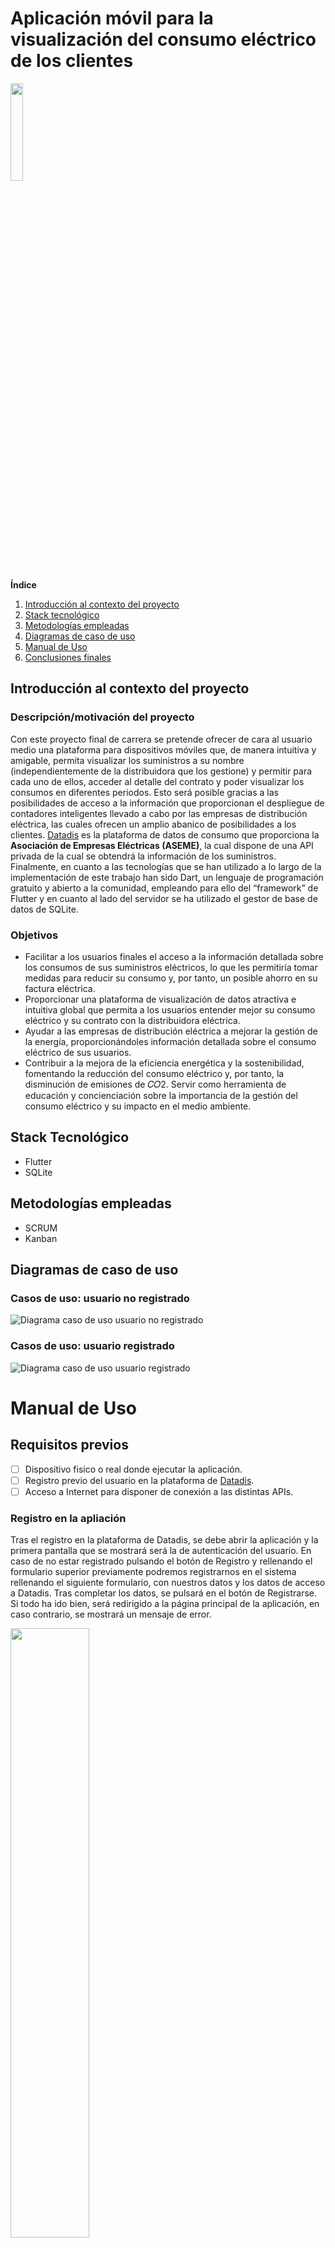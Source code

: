 # Aplicación móvil para la visualización del consumo eléctrico de los clientes
 <img src="assets/logo.png?raw=true"  width="20%" height="20%"> 

**Índice**   
1. [Introducción al contexto del proyecto](#id1)
2. [Stack tecnológico](#id2)
3. [Metodologías empleadas](#id3)
4. [Diagramas de caso de uso](#id4)
5. [Manual de Uso](#id5)
6. [Conclusiones finales](#id6)

## Introducción al contexto del proyecto <a name="id1"></a>
### Descripción/motivación del proyecto
Con este proyecto final de carrera se pretende ofrecer de cara al usuario medio una plataforma para dispositivos móviles que, de manera intuitiva y amigable, permita visualizar los suministros a su nombre (independientemente de la distribuidora que los gestione) y permitir para cada uno de ellos, acceder al detalle del contrato y poder visualizar los consumos en diferentes periodos.
Esto será posible gracias a las posibilidades de acceso a la información que proporcionan el despliegue de contadores inteligentes llevado a cabo por las empresas de distribución eléctrica, las cuales ofrecen un amplio abanico de posibilidades a los clientes. [Datadis](https://www.datadis.es) es la plataforma de datos de consumo que proporciona la **Asociación de Empresas Eléctricas (ASEME)**, la cual dispone de una API privada de la cual se obtendrá la información de los suministros.
Finalmente, en cuanto a las tecnologías que se han utilizado a lo largo de la implementación de este trabajo han sido Dart, un lenguaje de programación gratuito y abierto a la comunidad, empleando para ello del “framework” de Flutter y en cuanto al lado del servidor se ha utilizado el gestor de base de datos de SQLite.

### Objetivos
- Facilitar a los usuarios finales el acceso a la información detallada sobre los consumos de sus suministros eléctricos, lo que les permitiría tomar medidas para reducir su consumo y, por tanto, un posible ahorro en su factura eléctrica.
- Proporcionar una plataforma de visualización de datos atractiva e intuitiva global que permita a los usuarios entender mejor su consumo eléctrico y su contrato con la distribuidora eléctrica.
- Ayudar a las empresas de distribución eléctrica a mejorar la gestión de la energía, proporcionándoles información detallada sobre el consumo eléctrico de sus usuarios.
- Contribuir a la mejora de la eficiencia energética y la sostenibilidad, fomentando la reducción del consumo eléctrico y, por tanto, la disminución de emisiones de 𝐶𝑂2.
Servir como herramienta de educación y concienciación sobre la importancia de la gestión del consumo eléctrico y su impacto en el medio ambiente.

## Stack Tecnológico <a name="id2"></a>
- Flutter
- SQLite

## Metodologías empleadas <a name="id3"></a>
- SCRUM
- Kanban

## Diagramas de caso de uso <a name="id4"></a>
### Casos de uso: usuario no registrado
![Diagrama caso de uso usuario no registrado](assets/diagrams/Usario_no_registrado_diagrama.svg)
### Casos de uso: usuario registrado
![Diagrama caso de uso usuario registrado](assets/diagrams/Usuario_registrado_diagrama.svg)

# Manual de Uso <a name="id5"></a>
## Requisitos previos
- [ ] Dispositivo fisico o real donde ejecutar la aplicación.
- [ ] Registro previo del usuario en la plataforma de [Datadis](https://www.datadis.es).
- [ ] Acceso a Internet para disponer de conexión a las distintas APIs.

### Registro en la apliación
Tras el registro en la plataforma de Datadis, se debe abrir la aplicación y la primera pantalla que se mostrará será la de autenticación del usuario. En caso de no estar registrado pulsando el botón de Registro y rellenando el formulario superior previamente podremos registrarnos en el sistema rellenando el siguiente formulario, con nuestros datos y los datos de acceso a Datadis.
Tras completar los datos, se pulsará en el botón de Registrarse. Si todo ha ido bien, será redirigido a la página principal de la aplicación, en caso contrario, se mostrará un mensaje de error.

<img src="assets/screenshots/register.png?raw=true"  width="50%" height="50%"> <img src="assets/screenshots/register_2.png?raw=true"  width="50%" height="50%">

### Iniciar sesión
Para iniciar sesión, deberá pulsar en el botón de Iniciar Sesión que se encuentra en la pantalla rellenando previamente los datos de acceso. Al igual que en el registro, si el proceso se completa exitosamente, se redirigirá a la página inicial o se mostrará un mensaje de error en la parte inferior.

<img src="assets/screenshots/login.png?raw=true"  width="50%" height="50%"> <img src="assets/screenshots/error_login.png?raw=true"  width="50%" height="50%">

### Página de Inicio: Visualizar precio PVPC diario
Una vez se haya cargado la página principal, en esta podemos desde cambiar el idioma de la aplicación, consultar el precio de mercado regulado en el día de hoy en cualquiera de sus tramos y además visualizar directamente los puntos más críticos, es decir, aquellos en los que el precio es mayor y menor en el día. Además, haciendo clic en alguno de los puntos de la gráfica se mostrará debajo el precio para dicha hora en €/kWh.
Por otro lado, en la barra inferior, tenemos el menú de navegación que nos permite navegar entre las distintas vistas principales: Inicio, Suministros y Perfil.

<img src="assets/screenshots/home.png?raw=true"  width="50%" height="50%">

### Cambiar idioma
Además durante el flujo continuo de la aplicación podrá cambiar el idioma entre las 3 opciones seleccionadas (Español, Inglés o Alemán).

<img src="assets/screenshots/language.png?raw=true"  width="50%" height="50%">

### Ver suministros
Para consultar los suministros a su nombre o que haya sido autorizado podrá dirigirse al apartado correspondiente, donde visualizara una lista conformada por distintos suministros con los que puede interactuar.
A través de esta lista, podrá acceder a las funcionalidades de visualizar el contrato de un suminsitro o consultar el consumo del mismo.

<img src="assets/screenshots/supplies.png?raw=true"  width="50%" height="50%">

### Ver contrato
Para consultar el contrato de un suministro navegaremos a la página de suministros, donde se desplegará una lista de los suministros asignados a nuestro usuario, si hacemos clic en el botón pertinente se nos mostrará una vista con toda la información relativa obtenida acerca del suministro.

<img src="assets/screenshots/contract.png?raw=true"  width="50%" height="50%">

### Ver consumo
Para consultar el consumo de un suministro navegaremos a la página de suministros, donde se desplegará una lista de los suministros asignados a nuestro usuario, si hacemos clic en el botón pertinente se nos mostrará una vista con un calendario donde podremos seleccionar el día o días a consultar.
Una vez hagamos esto en función del tipo de rango seleccionado se nos mostrará una u otra información. En caso de la primera se mostrarán 24 barras, una para cada hora del día con sus consumos en kWh respectivamente. En el caso de haber seleccionado más de un día, se mostrará n-barras verticales, una para cada día representando el consumo total de dicho día.

-- PENDIENTE IMAGEN ACTUALIZADA --

### Comparar un suministro
Cuando consultamos el consumo de un suministro para un día, tendremos la opción de comparar los resultados obtenidos con los del resto de suministros de los que se disponga datos a través de la base de datos.
Para ello disponemos en la parte inferior de un selector de provincia el cual será de obligatorio cumplimiento a la hora de realizar la consulta, y tras seleccionar el mismo, se mostrará en el siguiente seleccionable de carácter voluntario un desplegable de municipios para los cuales también se dispone de datos a comparar.

-- PENDIENTE IMAGEN ACTUALIZADA --

### Ver perfil
A través de su Perfil puede visualizar la información relativa a su usuario, además de disponer de un botón para cerrar su sesión.

<img src="assets/screenshots/profile.png?raw=true"  width="50%" height="50%">

## Conclusiones finales <a name="id6"></a>
Introduciendo esta innovadora plataforma móvil, tendrás acceso a la consulta de suministros eléctricos de manera rápida y sencilla, sin importar el proveedor de servicios. Está aplicación móvil, compatible con cualquier dispositivo, ha sido desarrollada para permitir a los usuarios realizar todas las tareas mencionadas en las secciones anteriores.
Pero eso no es todo. 
Este proyecto ha sido una oportunidad de crecimiento personal, adquiriendo conocimientos en el desarrollo móvil con un lenguaje de programación de vanguardia, con una gran demanda en el mercado. Además, ha logrado fortalecer mis habilidades adquiridas a lo largo de la carrera.
En resumen, los objetivos planteados inicialmente han sido cumplidos con éxito, incluso se han agregado nuevas funcionalidades durante el desarrollo para brindar un mayor valor al producto. Y, para futuros proyectos, podríamos seguir mejorando y añadiendo características que brinden aún más utilidad y valor. Incluso considerar la posibilidad de ofrecer esta aplicación de forma gratuita para el público en general una vez se produjera su lanzamiento, con el fin de adquirir una gran fuente de datos.

